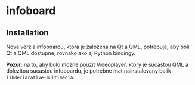 infoboard
=========

Installation
------------

Nova verzia infoboardu, ktora je zalozena na Qt a QML, potrebuje, aby boli
Qt a QML dostupne, rovnako ako aj Python bindingy.

**Pozor**: na to, aby bolo mozne pouzit Videoplayer, ktory je sucastou QML a
dolezitou sucastou infoboardu, je potrebne mat nainstalovany balik `libdeclarative-multimedia`.
